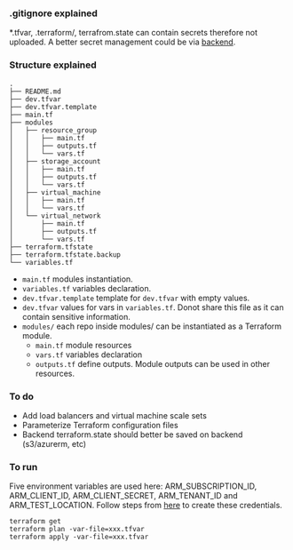 ### .gitignore explained

*.tfvar, .terraform/, terrafrom.state can contain secrets therefore not uploaded. A better secret management could be via [backend](https://www.terraform.io/docs/backends/types/azurerm.html).


### Structure explained

```
.
├── README.md
├── dev.tfvar
├── dev.tfvar.template
├── main.tf
├── modules
│   ├── resource_group
│   │   ├── main.tf
│   │   ├── outputs.tf
│   │   └── vars.tf
│   ├── storage_account
│   │   ├── main.tf
│   │   ├── outputs.tf
│   │   └── vars.tf
│   ├── virtual_machine
│   │   ├── main.tf
│   │   └── vars.tf
│   └── virtual_network
│       ├── main.tf
│       ├── outputs.tf
│       └── vars.tf
├── terraform.tfstate
├── terraform.tfstate.backup
└── variables.tf
```

- `main.tf` modules instantiation.
- `variables.tf` variables declaration.
- `dev.tfvar.template` template for `dev.tfvar` with empty values.
- `dev.tfvar` values for vars in `variables.tf`. Donot share this file as it can contain sensitive information.
- `modules/` each repo inside modules/ can be instantiated as a Terraform module. 
  - `main.tf` module resources
  - `vars.tf` variables declaration
  - `outputs.tf` define outputs. Module outputs can be used in other resources.





### To do
- Add load balancers and virtual machine scale sets
- Parameterize Terraform configuration files
- Backend terraform.state should better be saved on backend (s3/azurerm, etc)



### To run

Five environment variables are used here: ARM_SUBSCRIPTION_ID, ARM_CLIENT_ID, ARM_CLIENT_SECRET, ARM_TENANT_ID and ARM_TEST_LOCATION. Follow steps from [here](https://www.terraform.io/docs/providers/azurerm/authenticating_via_service_principal.html) to create these credentials.

`terraform get` \
`terraform plan -var-file=xxx.tfvar` \
`terraform apply -var-file=xxx.tfvar`